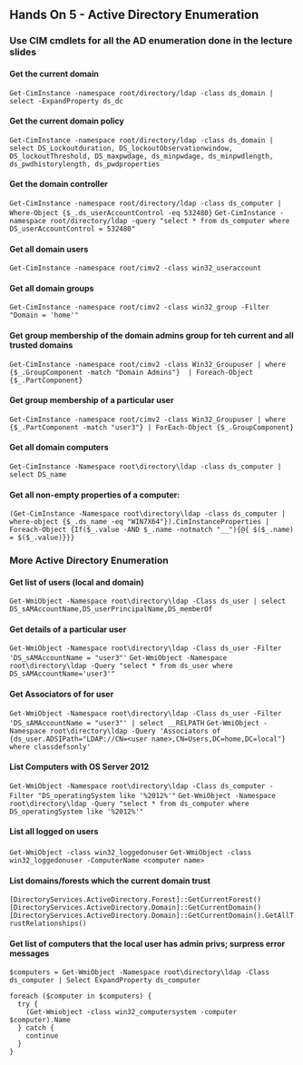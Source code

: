 ## Hands On 5 - Active Directory Enumeration

### Use CIM cmdlets for all the AD enumeration done in the lecture slides
#### Get the current domain
`Get-CimInstance -namespace root/directory/ldap -class ds_domain | select -ExpandProperty ds_dc`

#### Get the current domain policy	
`Get-CimInstance -namespace root/directory/ldap -class ds_domain | select DS_Lockoutduration, DS_lockoutObservationwindow, DS_lockoutThreshold, DS_maxpwdage, ds_minpwdage, ds_minpwdlength, ds_pwdhistorylength, ds_pwdproperties`

#### Get the domain controller	
`Get-CimInstance -namespace root/directory/ldap -class ds_computer | Where-Object {$_.ds_userAccountControl -eq 532480}`
`Get-CimInstance -namespace root/directory/ldap -query "select * from ds_computer where DS_userAccountControl = 532480"`

#### Get all domain users
`Get-CimInstance -namespace root/cimv2 -class win32_useraccount`

#### Get all domain groups
`Get-CimInstance -namespace root/cimv2 -class win32_group -Filter "Domain = 'home'"`

#### Get group membership of the domain admins group for teh current and all trusted domains
`Get-CimInstance -namespace root/cimv2 -class Win32_Groupuser | where {$_.GroupComponent -match "Domain Admins"}  | Foreach-Object {$_.PartComponent}`

#### Get group membership of a particular user
`Get-CimInstance -namespace root/cimv2 -class Win32_Groupuser | where {$_.PartComponent -match "user3"} | ForEach-Object {$_.GroupComponent}`

#### Get all domain computers
`Get-CimInstance -Namespace root\directory\ldap -class ds_computer | select DS_name`

#### Get all non-empty properties of a computer:
`(Get-CimInstance -Namespace root\directory\ldap -class ds_computer | where-object {$_.ds_name -eq "WIN7X64"}).CimInstanceProperties | Foreach-Object {If($_.value -AND $_.name -notmatch "__"){@{ $($_.name) = $($_.value)}}}`

### More Active Directory Enumeration
#### Get list of users (local and domain)
`Get-WmiObject -Namespace root\directory\ldap -Class ds_user | select DS_sAMAccountName,DS_userPrincipalName,DS_memberOf`

#### Get details of a particular user
`Get-WmiObject -Namespace root\directory\ldap -Class ds_user -Filter 'DS_sAMAccountName = "user3"'`
`Get-WmiObject -Namespace root\directory\ldap -Query "select * from ds_user where DS_sAMAccountName='user3'"`

#### Get Associators of for user
`Get-WmiObject -Namespace root\directory\ldap -Class ds_user -Filter 'DS_sAMAccountName = "user3"' | select __RELPATH`
`Get-WmiObject -Namespace root\directory\ldap -Query 'Associators of {ds_user.ADSIPath="LDAP://CN=<user name>,CN=Users,DC=home,DC=local"} where classdefsonly'`

#### List Computers with OS Server 2012
`Get-WmiObject -Namespace root\directory\ldap -Class ds_computer -Filter "DS_operatingSystem like '%2012%'"`
`Get-WmiObject -Namespace root\directory\ldap -Query "select * from ds_computer where DS_operatingSystem like '%2012%'"`

#### List all logged on users
`Get-WmiObject -class win32_loggedonuser`
`Get-WmiObject -class win32_loggedonuser -ComputerName <computer name>`

#### List domains/forests which the current domain trust
`[DirectoryServices.ActiveDirectory.Forest]::GetCurrentForest()`
`[DirectoryServices.ActiveDirectory.Domain]::GetCurrentDomain()`
`[DirectoryServices.ActiveDirectory.Domain]::GetCurrentDomain().GetAllTrustRelationships()`

#### Get list of computers that the local user has admin privs; surpress error messages
```
$computers = Get-WmiObject -Namespace root\directory\ldap -Class ds_computer | Select ExpandProperty ds_computer

foreach ($computer in $computers) {
  try {
    (Get-Wmiobject -class win32_computersystem -computer $computer).Name
  } catch {
    continue
  }
}
```
